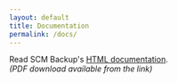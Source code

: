 ```yaml
---
layout: default
title: Documentation
permalink: /docs/
---
```


Read SCM Backup's [HTML documentation](http://docs.scm-backup.org).  
*(PDF download available from the link)*